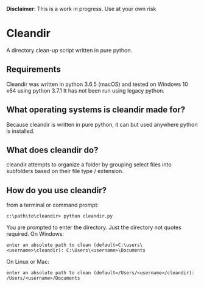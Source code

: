 **Disclaimer**: This is a work in progress.  Use at your own risk

# Cleandir

A directory clean-up script written in pure python.

## Requirements
Cleandir was written in python 3.6.5 (macOS) and tested on Windows 10 x64 using python 3.7.1
It has not been run using legacy python.

## What operating systems is cleandir made for?
Because cleandir is written in pure python, it can but used anywhere python is installed.

## What does cleandir do?
cleandir attempts to organize a folder by grouping select files
into subfolders based on their file type / extension.

## How do you use cleandir?
from a terminal or command prompt:

```angular2
c:\path\to\cleandir> python cleandir.py
```

You are prompted to enter the directory. Just the directory not quotes required.
On Windows:
```angular2
enter an absolute path to clean (default=C:\users\<username>\cleandir): C:\Users\<username>\Documents
```
On Linux or Mac:
```angular2
enter an absolute path to clean (default=/Users/<username>/cleandir): /Users/<username>/Documents
```
